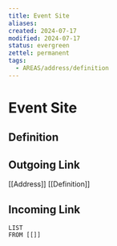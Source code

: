 ```yaml
---
title: Event Site
aliases: 
created: 2024-07-17
modified: 2024-07-17
status: evergreen
zettel: permanent
tags:
  - AREAS/address/definition
---
```

# Event Site
## Definition

## Outgoing Link
[[Address]]
[[Definition]]
## Incoming Link
```dataview
LIST
FROM [[]]
```

